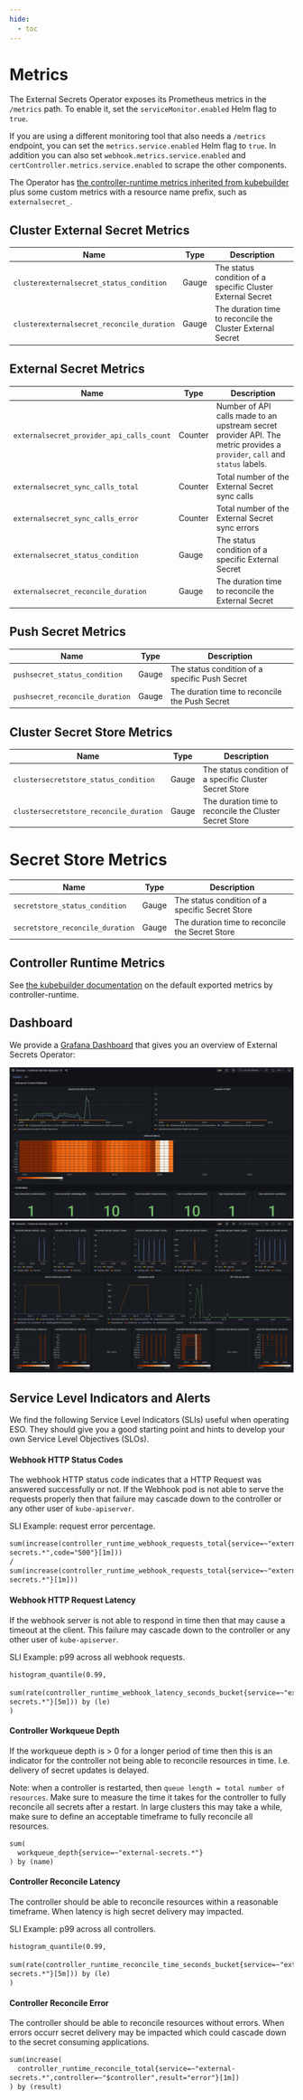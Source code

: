 ```yaml
---
hide:
  - toc
---
```


# Metrics

The External Secrets Operator exposes its Prometheus metrics in the `/metrics` path. To enable it, set the `serviceMonitor.enabled` Helm flag to `true`.

If you are using a different monitoring tool that also needs a `/metrics` endpoint, you can set the `metrics.service.enabled` Helm flag to `true`. In addition you can also set `webhook.metrics.service.enabled` and `certController.metrics.service.enabled` to scrape the other components.

The Operator has [the controller-runtime metrics inherited from kubebuilder](https://book.kubebuilder.io/reference/metrics-reference.html) plus some custom metrics with a resource name prefix, such as `externalsecret_`.

## Cluster External Secret Metrics
| Name                                       | Type  | Description                                                |
|--------------------------------------------|-------|------------------------------------------------------------|
| `clusterexternalsecret_status_condition`   | Gauge | The status condition of a specific Cluster External Secret |
| `clusterexternalsecret_reconcile_duration` | Gauge | The duration time to reconcile the Cluster External Secret |

## External Secret Metrics
| Name                                           | Type      | Description                                                                                                                                                                                                             |
|------------------------------------------------|-----------|-------------------------------------------------------------------------------------------------------------------------------------------------------------------------------------------------------------------------|
| `externalsecret_provider_api_calls_count`      | Counter   | Number of API calls made to an upstream secret provider API. The metric provides a `provider`, `call` and `status` labels.                                                                                              |
| `externalsecret_sync_calls_total`              | Counter   | Total number of the External Secret sync calls                                                                                                                                                                          |
| `externalsecret_sync_calls_error`              | Counter   | Total number of the External Secret sync errors                                                                                                                                                                         |
| `externalsecret_status_condition`              | Gauge     | The status condition of a specific External Secret                                                                                                                                                                      |
| `externalsecret_reconcile_duration`            | Gauge     | The duration time to reconcile the External Secret                                                                                                                                                                      |

## Push Secret Metrics
| Name                                    | Type  | Description                                             |
|-----------------------------------------|-------|---------------------------------------------------------|
| `pushsecret_status_condition`   | Gauge | The status condition of a specific Push Secret |
| `pushsecret_reconcile_duration` | Gauge | The duration time to reconcile the Push Secret |

## Cluster Secret Store Metrics
| Name                                    | Type  | Description                                             |
|-----------------------------------------|-------|---------------------------------------------------------|
| `clustersecretstore_status_condition`   | Gauge | The status condition of a specific Cluster Secret Store |
| `clustersecretstore_reconcile_duration` | Gauge | The duration time to reconcile the Cluster Secret Store |

# Secret Store Metrics
| Name                             | Type  | Description                                     |
|----------------------------------|-------|-------------------------------------------------|
| `secretstore_status_condition`   | Gauge | The status condition of a specific Secret Store |
| `secretstore_reconcile_duration` | Gauge | The duration time to reconcile the Secret Store |

## Controller Runtime Metrics
See [the kubebuilder documentation](https://book.kubebuilder.io/reference/metrics-reference.html) on the default exported metrics by controller-runtime.

## Dashboard

We provide a [Grafana Dashboard](https://raw.githubusercontent.com/external-secrets/external-secrets/main/docs/snippets/dashboard.json) that gives you an overview of External Secrets Operator:

![ESO Dashboard](../pictures/eso-dashboard-1.png)
![ESO Dashboard](../pictures/eso-dashboard-2.png)


## Service Level Indicators and Alerts

We find the following Service Level Indicators (SLIs) useful when operating ESO. They should give you a good starting point and hints to develop your own Service Level Objectives (SLOs).

#### Webhook HTTP Status Codes
The webhook HTTP status code indicates that a HTTP Request was answered successfully or not.
If the Webhook pod is not able to serve the requests properly then that failure may cascade down to the controller or any other user of `kube-apiserver`.

SLI Example: request error percentage.
```
sum(increase(controller_runtime_webhook_requests_total{service=~"external-secrets.*",code="500"}[1m]))
/
sum(increase(controller_runtime_webhook_requests_total{service=~"external-secrets.*"}[1m]))
```

#### Webhook HTTP Request Latency
If the webhook server is not able to respond in time then that may cause a timeout at the client.
This failure may cascade down to the controller or any other user of `kube-apiserver`.

SLI Example: p99 across all webhook requests.
```
histogram_quantile(0.99,
  sum(rate(controller_runtime_webhook_latency_seconds_bucket{service=~"external-secrets.*"}[5m])) by (le)
)
```

#### Controller Workqueue Depth
If the workqueue depth is > 0 for a longer period of time then this is an indicator for the controller not being able to reconcile resources in time. I.e. delivery of secret updates is delayed.

Note: when a controller is restarted, then `queue length = total number of resources`. Make sure to measure the time it takes for the controller to fully reconcile all secrets after a restart. In large clusters this may take a while, make sure to define an acceptable timeframe to fully reconcile all resources.

```
sum(
  workqueue_depth{service=~"external-secrets.*"}
) by (name)
```

#### Controller Reconcile Latency
The controller should be able to reconcile resources within a reasonable timeframe. When latency is high secret delivery may impacted.

SLI Example: p99 across all controllers.
```
histogram_quantile(0.99,
  sum(rate(controller_runtime_reconcile_time_seconds_bucket{service=~"external-secrets.*"}[5m])) by (le)
)
```

#### Controller Reconcile Error
The controller should be able to reconcile resources without errors. When errors occurr secret delivery may be impacted which could cascade down to the secret consuming applications.

```
sum(increase(
  controller_runtime_reconcile_total{service=~"external-secrets.*",controller=~"$controller",result="error"}[1m])
) by (result)
```
